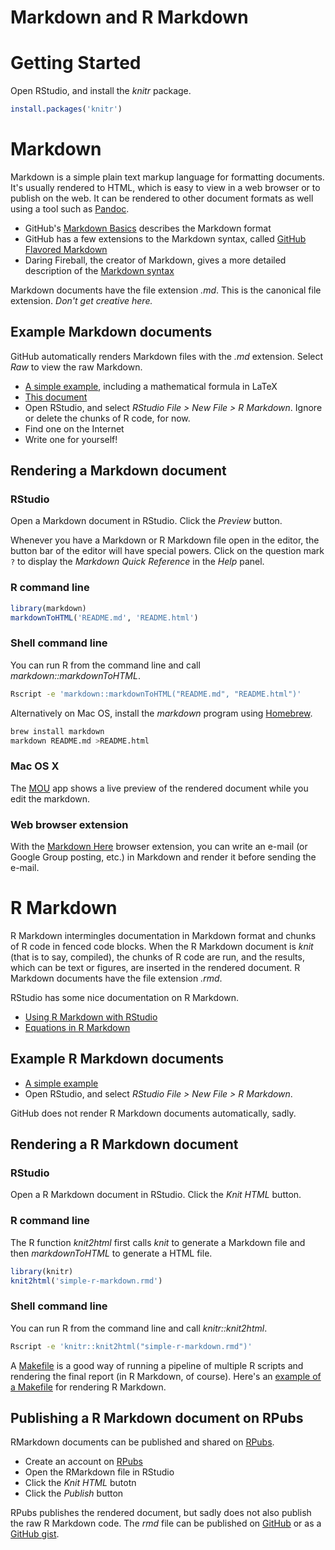 Markdown and R Markdown
=======================

Getting Started
===============

Open RStudio, and install the *knitr* package.

```r
install.packages('knitr')
```

Markdown
========

Markdown is a simple plain text markup language for formatting
documents. It's usually rendered to HTML, which is easy to view in a
web browser or to publish on the web. It can be rendered to other
document formats as well using a tool such as [Pandoc][pandoc].

- GitHub's [Markdown Basics][basics] describes the Markdown format
- GitHub has a few extensions to the Markdown syntax, called
  [GitHub Flavored Markdown][gfm]
- Daring Fireball, the creator of Markdown, gives a more detailed
  description of the [Markdown syntax][df]

Markdown documents have the file extension *.md*. This is the
canonical file extension. *Don't get creative here.*

[basics]: https://help.github.com/articles/markdown-basics
[gfm]: https://help.github.com/articles/github-flavored-markdown
[df]: http://daringfireball.net/projects/markdown/syntax
[pandoc]: http://johnmacfarlane.net/pandoc/

Example Markdown documents
--------------------------

GitHub automatically renders Markdown files with the *.md* extension.
Select *Raw* to view the raw Markdown.

- [A simple example][simplemarkdown], including a mathematical formula in LaTeX
- [This document][thisdocument]
- Open RStudio, and select *RStudio File > New File > R Markdown*.
  Ignore or delete the chunks of R code, for now.
- Find one on the Internet
- Write one for yourself!

[simplemarkdown]: https://github.com/jennybc/2013-11_sfu/blob/master/simple-markdown.md
[thisdocument]: https://github.com/jennybc/stat540_2014/blob/master/seminars/seminar91_rmarkdown.md

Rendering a Markdown document
-----------------------------

### RStudio

Open a Markdown document in RStudio. Click the *Preview* button.

Whenever you have a Markdown or R Markdown file open in the editor,
the button bar of the editor will have special powers. Click on the
question mark `?` to display the *Markdown Quick Reference* in the
*Help* panel.

### R command line

```r
library(markdown)
markdownToHTML('README.md', 'README.html')
```

### Shell command line

You can run R from the command line and call *markdown::markdownToHTML*.

```sh
Rscript -e 'markdown::markdownToHTML("README.md", "README.html")'
```

Alternatively on Mac OS, install the *markdown* program using
[Homebrew](http://brew.sh).

```sh
brew install markdown
markdown README.md >README.html
```

### Mac OS X

The [MOU](http://mouapp.com/) app shows a live preview of the
rendered document while you edit the markdown.

### Web browser extension

With the [Markdown Here](http://markdown-here.com/) browser extension,
you can write an e-mail (or Google Group posting, etc.) in Markdown
and render it before sending the e-mail.

R Markdown
==========

R Markdown intermingles documentation in Markdown format and chunks
of R code in fenced code blocks. When the R Markdown document is
*knit* (that is to say, compiled), the chunks of R code are run, and
the results, which can be text or figures, are inserted in the
rendered document. R Markdown documents have the file extension *.rmd*.

RStudio has some nice documentation on R Markdown.

- [Using R Markdown with RStudio][rstudiomd]
- [Equations in R Markdown][equations]

[rstudiomd]: http://www.rstudio.com/ide/docs/authoring/using_markdown
[equations]: http://www.rstudio.com/ide/docs/authoring/using_markdown_equations

Example R Markdown documents
----------------------------

- [A simple example][simplermarkdown]
- Open RStudio, and select *RStudio File > New File > R Markdown*.

GitHub does not render R Markdown documents automatically,
sadly.

[simplermarkdown]: https://github.com/jennybc/2013-11_sfu/blob/master/simple-r-markdown.rmd

Rendering a R Markdown document
-------------------------------

### RStudio

Open a R Markdown document in RStudio. Click the *Knit HTML* button.

### R command line

The R function *knit2html* first calls *knit* to generate a Markdown
file and then *markdownToHTML* to generate a HTML file.

```r
library(knitr)
knit2html('simple-r-markdown.rmd')
```

### Shell command line

You can run R from the command line and call *knitr::knit2html*.

```sh
Rscript -e 'knitr::knit2html("simple-r-markdown.rmd")'
```

A [Makefile][wikimake] is a good way of running a pipeline of multiple
R scripts and rendering the final report (in R Markdown, of course).
Here's an [example of a Makefile][rmdmakefile] for rendering R
Markdown.

[wikimake]: http://en.wikipedia.org/wiki/Make_(software)
[rmdmakefile]: https://github.com/jennybc/STAT545A/blob/master/hw06_scaffolds/03_knitWithoutRStudio/Makefile

Publishing a R Markdown document on RPubs
-----------------------------------------

RMarkdown documents can be published and shared on [RPubs][rpubs].

- Create an account on [RPubs][rpubs]
- Open the RMarkdown file in RStudio
- Click the *Knit HTML* butotn
- Click the *Publish* button

RPubs publishes the rendered document, but sadly does not also publish
the raw R Markdown code. The *rmd* file can be published on
[GitHub](github) or as a [GitHub gist](gist).

[rpubs]: http://rpubs.com
[github]: https://github.com
[gist]: https://gist.github.com
